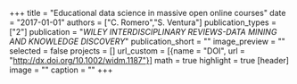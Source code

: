 +++
title = "Educational data science in massive open online courses"
date = "2017-01-01"
authors = ["C. Romero","S. Ventura"]
publication_types = ["2"]
publication = "_WILEY INTERDISCIPLINARY REVIEWS-DATA MINING AND KNOWLEDGE DISCOVERY_"
publication_short = ""
image_preview = ""
selected = false
projects = []
url_custom = [{name = "DOI", url = "http://dx.doi.org/10.1002/widm.1187"}]
math = true
highlight = true
[header]
image = ""
caption = ""
+++

